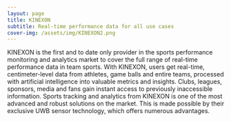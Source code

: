 ```yaml
---
layout: page
title: KINEXON
subtitle: Real-time performance data for all use cases
cover-img: /assets/img/KINEXON2.png
---
```

KINEXON is the first and to date only provider in the sports performance monitoring and analytics market to cover the full range of real-time performance data in team sports.
With KINEXON, users get real-time, centimeter-level data from athletes, game balls and entire teams, processed with artificial intelligence into valuable metrics and insights. Clubs, leagues, sponsors, media and fans gain instant access to previously inaccessible information.
Sports tracking and analytics from KINEXON is one of the most advanced and robust solutions on the market. This is made possible by their exclusive UWB sensor technology, which offers numerous advantages.
